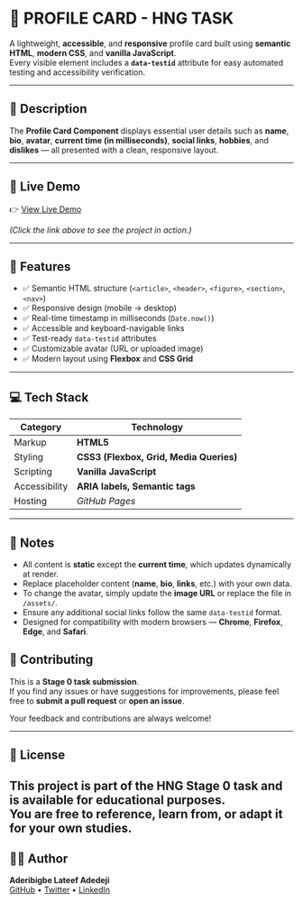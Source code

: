 # 🪪 PROFILE CARD - HNG TASK

A lightweight, **accessible**, and **responsive** profile card built using **semantic HTML**, **modern CSS**, and **vanilla JavaScript**.  
Every visible element includes a **`data-testid`** attribute for easy automated testing and accessibility verification.

---

## 📖 Description

The **Profile Card Component** displays essential user details such as **name**, **bio**, **avatar**, **current time (in milliseconds)**, **social links**, **hobbies**, and **dislikes** — all presented with a clean, responsive layout.


---

## 🔗 Live Demo  
👉 [View Live Demo](https://your-demo-link-here.netlify.app/)  

*(Click the link above to see the project in action.)*

---

## 🧩 Features

- ✅ Semantic HTML structure (`<article>`, `<header>`, `<figure>`, `<section>`, `<nav>`)
- ✅ Responsive design (mobile → desktop)
- ✅ Real-time timestamp in milliseconds (`Date.now()`)
- ✅ Accessible and keyboard-navigable links
- ✅ Test-ready `data-testid` attributes
- ✅ Customizable avatar (URL or uploaded image)
- ✅ Modern layout using **Flexbox** and **CSS Grid**

---

## 💻 Tech Stack

| Category | Technology |
|-----------|-------------|
| Markup | **HTML5** |
| Styling | **CSS3 (Flexbox, Grid, Media Queries)** |
| Scripting | **Vanilla JavaScript** |
| Accessibility | **ARIA labels, Semantic tags** |
| Hosting | *GitHub Pages* |
---

## 📝 Notes

- All content is **static** except the **current time**, which updates dynamically at render.  
- Replace placeholder content (**name**, **bio**, **links**, etc.) with your own data.  
- To change the avatar, simply update the **image URL** or replace the file in `/assets/`.  
- Ensure any additional social links follow the same `data-testid` format.  
- Designed for compatibility with modern browsers — **Chrome**, **Firefox**, **Edge**, and **Safari**.  

## 🤝 Contributing

This is a **Stage 0 task submission**.  
If you find any issues or have suggestions for improvements, please feel free to **submit a pull request** or **open an issue**.

Your feedback and contributions are always welcome!

---

## 📄 License

This project is part of the **HNG Stage 0 task** and is available for **educational purposes**.  
You are free to reference, learn from, or adapt it for your own studies.
---

## 👨‍💻 Author
**Aderibigbe Lateef Adedeji**  
[GitHub](https://github.com/dejhii) • [Twitter](https://x.com/dejhii_) • [LinkedIn](#)

